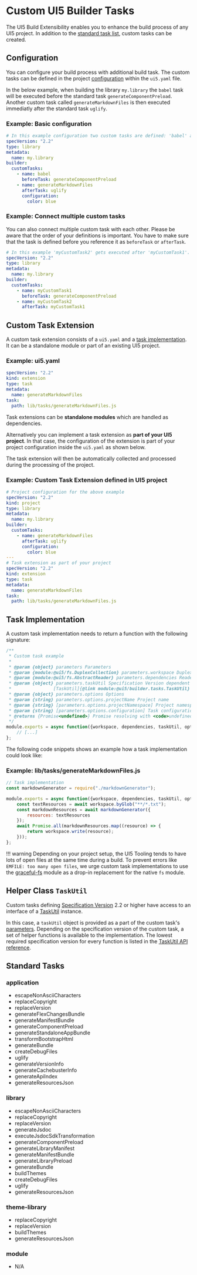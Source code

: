 # Custom UI5 Builder Tasks

The UI5 Build Extensibility enables you to enhance the build process of any UI5 project. In addition to the [standard task list](https://sap.github.io/ui5-tooling/api/module-@ui5_builder.tasks.html), custom tasks can be created.

## Configuration

You can configure your build process with additional build task. The custom tasks can be defined in the project [configuration](https://sap.github.io/ui5-tooling/pages/Configuration/) within the `ui5.yaml` file.

In the below example, when building the library `my.library` the `babel` task will be executed before the standard task `generateComponentPreload`. Another custom task called `generateMarkdownFiles` is then executed immediatly after the standard task `uglify`.

### Example: Basic configuration

````yaml
# In this example configuration two custom tasks are defined: 'babel' and 'generateMarkdownFiles'.
specVersion: "2.2"
type: library
metadata:
  name: my.library
builder:
  customTasks:
    - name: babel
      beforeTask: generateComponentPreload
    - name: generateMarkdownFiles
      afterTask: uglify
      configuration:
        color: blue
````

### Example: Connect multiple custom tasks

You can also connect multiple custom task with each other. Please be aware that the order of your definitions is important. You have to make sure that the task is defined before you reference it as `beforeTask` or `afterTask`.

````yaml
# In this example 'myCustomTask2' gets executed after 'myCustomTask1'.
specVersion: "2.2"
type: library
metadata:
  name: my.library
builder:
  customTasks:
    - name: myCustomTask1
      beforeTask: generateComponentPreload
    - name: myCustomTask2
      afterTask: myCustomTask1
````

## Custom Task Extension

A custom task extension consists of a `ui5.yaml` and a [task implementation](#task-implementation). It can be a standalone module or part of an existing UI5 project.

### Example: ui5.yaml

````yaml
specVersion: "2.2"
kind: extension
type: task
metadata:
  name: generateMarkdownFiles
task:
  path: lib/tasks/generateMarkdownFiles.js
````

Task extensions can be **standalone modules** which are handled as dependencies.

Alternatively you can implement a task extension as **part of your UI5 project**.
In that case, the configuration of the extension is part of your project configuration inside the `ui5.yaml` as shown below.

The task extension will then be automatically collected and processed during the processing of the project.

### Example: Custom Task Extension defined in UI5 project

````yaml
# Project configuration for the above example
specVersion: "2.2"
kind: project
type: library
metadata:
  name: my.library
builder:
  customTasks:
    - name: generateMarkdownFiles
      afterTask: uglify
      configuration:
        color: blue
---
# Task extension as part of your project
specVersion: "2.2"
kind: extension
type: task
metadata:
  name: generateMarkdownFiles
task:
  path: lib/tasks/generateMarkdownFiles.js
````

## Task Implementation

A custom task implementation needs to return a function with the following signature:

````javascript
/**
 * Custom task example
 *
 * @param {object} parameters Parameters
 * @param {module:@ui5/fs.DuplexCollection} parameters.workspace DuplexCollection to read and write files
 * @param {module:@ui5/fs.AbstractReader} parameters.dependencies Reader or Collection to read dependency files
 * @param {object} parameters.taskUtil Specification Version dependent interface to a
 *                [TaskUtil]{@link module:@ui5/builder.tasks.TaskUtil} instance
 * @param {object} parameters.options Options
 * @param {string} parameters.options.projectName Project name
 * @param {string} [parameters.options.projectNamespace] Project namespace if available
 * @param {string} [parameters.options.configuration] Task configuration if given in ui5.yaml
 * @returns {Promise<undefined>} Promise resolving with <code>undefined</code> once data has been written
 */
module.exports = async function({workspace, dependencies, taskUtil, options}) {
	// [...]
};
````

The following code snippets shows an example how a task implementation could look like:

### Example: lib/tasks/generateMarkdownFiles.js

````javascript
// Task implementation
const markdownGenerator = require("./markdownGenerator");

module.exports = async function({workspace, dependencies, taskUtil, options}) {
	const textResources = await workspace.byGlob("**/*.txt");
	const markdownResources = await markdownGenerator({
		resources: textResources
	});
	await Promise.all(markdownResources.map((resource) => {
		return workspace.write(resource);
	}));
};
````

!!! warning
    Depending on your project setup, the UI5 Tooling tends to have lots of open files at the same time during a build. To prevent errors like `EMFILE: too many open files`, we urge custom task implementations to use the [graceful-fs](https://github.com/isaacs/node-graceful-fs#readme) module as a drop-in replacement for the native `fs` module.


## Helper Class `TaskUtil`

Custom tasks defining [Specification Version](../Configuration.md#specification-versions) 2.2 or higher have access to an interface of a [TaskUtil](https://sap.github.io/ui5-tooling/api/module-@ui5_builder.tasks.TaskUtil.html) instance.

In this case, a `taskUtil` object is provided as a part of the custom task's [parameters](#task-implementation). Depending on the specification version of the custom task, a set of helper functions is available to the implementation. The lowest required specification version for every function is listed in the [TaskUtil API reference](https://sap.github.io/ui5-tooling/api/module-@ui5_builder.tasks.TaskUtil.html).


## Standard Tasks

### application

- escapeNonAsciiCharacters
- replaceCopyright
- replaceVersion
- generateFlexChangesBundle
- generateManifestBundle
- generateComponentPreload
- generateStandaloneAppBundle
- transformBootstrapHtml
- generateBundle
- createDebugFiles
- uglify
- generateVersionInfo
- generateCachebusterInfo
- generateApiIndex
- generateResourcesJson

### library

- escapeNonAsciiCharacters
- replaceCopyright
- replaceVersion
- generateJsdoc
- executeJsdocSdkTransformation
- generateComponentPreload
- generateLibraryManifest
- generateManifestBundle
- generateLibraryPreload
- generateBundle
- buildThemes
- createDebugFiles
- uglify
- generateResourcesJson

### theme-library

- replaceCopyright
- replaceVersion
- buildThemes
- generateResourcesJson

### module

- N/A